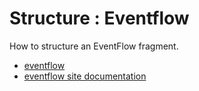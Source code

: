 # Structure : Eventflow

How to structure an EventFlow fragment.

* [eventflow](src/site/markdown/index.md)
* [eventflow site documentation](https://plord12.github.io/samples/./structure/eventflow)
